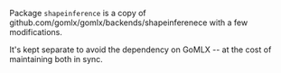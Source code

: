 Package `shapeinference` is a copy of github.com/gomlx/gomlx/backends/shapeinferenece with a few modifications.

It's kept separate to avoid the dependency on GoMLX -- at the cost of maintaining both in sync.
